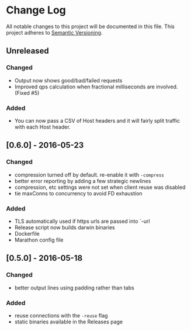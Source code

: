 # Change Log

All notable changes to this project will be documented in this file.
This project adheres to [Semantic Versioning](http://semver.org/).

## Unreleased
### Changed
- Output now shows good/bad/failed requests
- Improved qps calculation when fractional milliseconds are involved. (Fixed #5)
### Added
- You can now pass a CSV of Host headers and it will fairly split traffic with each Host header.

## [0.6.0] - 2016-05-23
### Changed
- compression turned off by default. re-enable it with `-compress`
- better error reporting by adding a few strategic newlines
- compression, etc settings were not set when client reuse was disabled
- tie maxConns to concurrency to avoid FD exhaustion

### Added
- TLS automatically used if https urls are passed into `-url
- Release script now builds darwin binaries
- Dockerfile
- Marathon config file


## [0.5.0] - 2016-05-18
### Changed
- better output lines using padding rather than tabs

### Added
- reuse connections with the `-reuse` flag
- static binaries available in the Releases page
